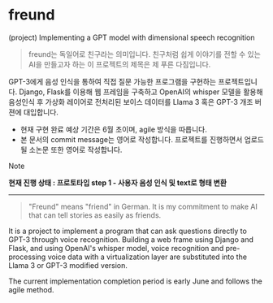 # freund
(project) Implementing a GPT model with dimensional speech recognition  

> freund는 독일어로 친구라는 의미입니다. 친구처럼 쉽게 이야기를 전할 수 있는 AI을 만들고자 하는 이 프로젝트의 제목은 제 푸른 다짐입니다.  

GPT-3에게 음성 인식을 통하여 직접 질문 가능한 프로그램을 구현하는 프로젝트입니다. Django, Flask를 이용해 웹 프레임을 구축하고 OpenAI의 whisper 모델을 활용해 음성인식 후 가상화 레이어로 전처리된 보이스 데이터를 Llama 3 혹은 GPT-3 개조 버젼에 대입합니다.  

* 현재 구현 완료 예상 기간은 6월 초이며, agile 방식을 따릅니다.
* 본 문서의 commit message는 영어로 작성합니다. 프로젝트를 진행하면서 업로드 될 소논문 또한 영어로 작성합니다.

> [!NOTE]
> <b>현재 진행 상태 : 프로토타입 step 1 - 사용자 음성 인식 및 text로 형태 변환</b>


<hr>

> "Freund" means "friend" in German. It is my commitment to make AI that can tell stories as easily as friends.

It is a project to implement a program that can ask questions directly to GPT-3 through voice recognition. Building a web frame using Django and Flask, and using OpenAI's whisper model, voice recognition and pre-processing voice data with a virtualization layer are substituted into the Llama 3 or GPT-3 modified version.

The current implementation completion period is early June and follows the agile method.